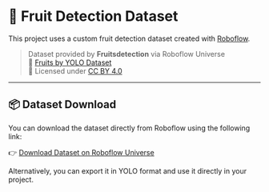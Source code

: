 # 🍎 Fruit Detection Dataset

This project uses a custom fruit detection dataset created with [Roboflow](https://roboflow.com/).

> Dataset provided by **Fruitsdetection** via Roboflow Universe  
> 🔗 [Fruits by YOLO Dataset](https://universe.roboflow.com/fruitsdetection/fruits-by-yolo)  
> 📄 Licensed under [CC BY 4.0](https://creativecommons.org/licenses/by/4.0/)

---

## 📦 Dataset Download

You can download the dataset directly from Roboflow using the following link:

👉 [Download Dataset on Roboflow Universe](https://universe.roboflow.com/fruitsdetection/fruits-by-yolo)

Alternatively, you can export it in YOLO format and use it directly in your project.

